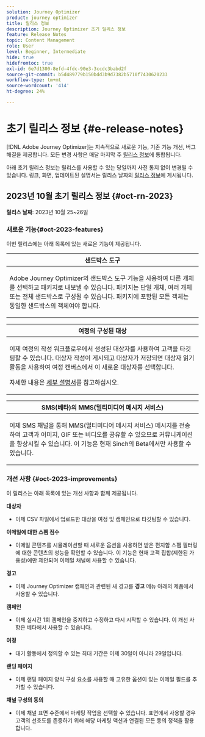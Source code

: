 ```yaml
---
solution: Journey Optimizer
product: journey optimizer
title: 릴리스 정보
description: Journey Optimizer 초기 릴리스 정보
feature: Release Notes
topic: Content Management
role: User
level: Beginner, Intermediate
hide: true
hidefromtoc: true
exl-id: 6e7d1300-8efd-4fdc-90e3-3ccdc3babd2f
source-git-commit: b5d489779b150bdd3b9d7382b5710f7430620233
workflow-type: tm+mt
source-wordcount: '414'
ht-degree: 24%

---
```


# 초기 릴리스 정보 {#e-release-notes}

[!DNL Adobe Journey Optimizer]는 지속적으로 새로운 기능, 기존 기능 개선, 버그 해결을 제공합니다. 모든 변경 사항은 매달 마지막 주 [릴리스 정보](release-notes.md)에 통합됩니다.

아래 초기 릴리스 정보는 릴리스를 사용할 수 있는 당일까지 사전 통지 없이 변경될 수 있습니다. 링크, 화면, 업데이트된 설명서는 릴리스 날짜의 [릴리스 정보](release-notes.md)에 게시됩니다.

## 2023년 10월 초기 릴리스 정보 {#oct-rn-2023}

**릴리스 날짜**: 2023년 10월 25~26일

### 새로운 기능{#oct-2023-features}

이번 릴리스에는 아래 목록에 있는 새로운 기능이 제공됩니다.

<table>
<thead>
<tr>
<th><strong>샌드박스 도구</strong><br/></th>
</tr>
</thead>
<tbody>
<tr>
<td>
<p>Adobe Journey Optimizer의 샌드박스 도구 기능을 사용하여 다른 개체를 선택하고 패키지로 내보낼 수 있습니다. 패키지는 단일 개체, 여러 개체 또는 전체 샌드박스로 구성될 수 있습니다. 패키지에 포함된 모든 객체는 동일한 샌드박스의 객체여야 합니다.</p>
<!--img src="../data/assets/dataset-export-setup.png"-->
<!--p>For more information, refer to the <a href="../audience/get-started-audience-orchestration.md">detailed documentation</a>.</p-->
</td>
</tr>
</tbody>
</table>

<table>
<thead>
<tr>
<th><strong>여정의 구성된 대상</strong><br/></th>
</tr>
</thead>
<tbody>
<tr>
<td>
<p>이제 여정의 작성 워크플로우에서 생성된 대상자를 사용하여 고객을 타깃팅할 수 있습니다. 대상자 작성이 게시되고 대상자가 저장되면 대상자 읽기 활동을 사용하여 여정 캔버스에서 이 새로운 대상자를 선택합니다.</p>
<!--img src="assets/channel-reports.png"/-->
<p>자세한 내용은 <a href="../audience/get-started-audience-orchestration.md">세부 설명서</a>를 참고하십시오.</p>
</tr>
</tbody>
</table>


<table>
<thead>
<tr>
<th><strong>SMS(베타)의 MMS(멀티미디어 메시지 서비스)</strong><br/></th>
</tr>
</thead>
<tbody>
<tr>
<td>
<p>이제 SMS 채널을 통해 MMS(멀티미디어 메시지 서비스) 메시지를 전송하여 고객과 이미지, GIF 또는 비디오를 공유할 수 있으므로 커뮤니케이션을 향상시킬 수 있습니다. 이 기능은 현재 Sinch의 Beta에서만 사용할 수 있습니다.</p>
<!--img src="assets/channel-reports.png"/-->
<!--p>For more information, refer to the <a href="../in-app/get-started-in-app.md">detailed documentation</a>.</p-->
</tr>
</tbody>
</table>

### 개선 사항 {#oct-2023-improvements}

이 릴리스는 아래 목록에 있는 개선 사항과 함께 제공됩니다.

**대상자**

* 이제 CSV 파일에서 업로드한 대상을 여정 및 캠페인으로 타깃팅할 수 있습니다.

**이메일에 대한 스팸 점수**

* 이메일 콘텐츠를 시뮬레이션할 때 새로운 옵션을 사용하면 받은 편지함 스팸 필터링에 대한 콘텐츠의 성능을 확인할 수 있습니다. 이 기능은 현재 고객 집합(제한된 가용성)에만 제안되며 이메일 채널에 사용할 수 있습니다.

**경고**

* 이제 Journey Optimizer 캠페인과 관련된 새 경고를 **경고** 메뉴 아래의 제품에서 사용할 수 있습니다.

**캠페인**

* 이제 실시간 1회 캠페인을 중지하고 수정하고 다시 시작할 수 있습니다. 이 개선 사항은 베타에서 사용할 수 있습니다.

**여정**

* 대기 활동에서 정의할 수 있는 최대 기간은 이제 30일이 아니라 29일입니다.

**랜딩 페이지**

* 이제 랜딩 페이지 양식 구성 요소를 사용할 때 고유한 옵션이 있는 이메일 필드를 추가할 수 있습니다.

**채널 구성의 동의**

* 이제 채널 표면 수준에서 마케팅 작업을 선택할 수 있습니다. 표면에서 사용할 경우 고객의 선호도를 존중하기 위해 해당 마케팅 액션과 연결된 모든 동의 정책을 활용합니다.